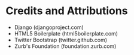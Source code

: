 Credits and Attributions
========================

* Django            (djangoproject.com)
* HTML5 Boilerplate (html5boilerplate.com)
* Twitter Bootstrap (twitter.github.com)
* Zurb's Foundation (foundation.zurb.com)
